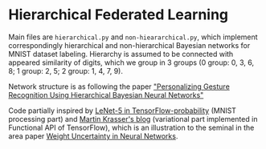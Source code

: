 # Hierarchical Federated Learning


Main files are ```hierarchical.py``` and ```non-hieararchical.py```, 
which implement correspondingly hierarchical and non-hierarchical Bayesian networks 
for MNIST dataset labeling. Hierarchy is assumed to be connected with appeared similarity of digits, 
which we group in 3 groups (0 group: 0, 3, 6, 8; 1 group: 2, 5; 2 group: 1, 4, 7, 9). 

Network structure is as following the paper 
["Personalizing Gesture Recognition Using Hierarchical Bayesian Neural Networks"](
https://openaccess.thecvf.com/content_cvpr_2017/papers/Joshi_Personalizing_Gesture_Recognition_CVPR_2017_paper.pdf)

Code partially inspired by [LeNet-5 in TensorFlow-probability](
https://github.com/tensorflow/probability/blob/master/tensorflow_probability/examples/bayesian_neural_network.py)
(MNIST processing part) and [Martin Krasser's blog](
http://krasserm.github.io/2019/03/14/bayesian-neural-networks/) (variational part implemented in Functional API of TensorFlow), which is an illustration to the 
seminal in the area paper [Weight Uncertainty in Neural Networks](
https://arxiv.org/abs/1505.05424).

